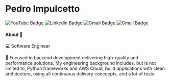 
# Pedro Impulcetto

[![YouTube Badge](https://img.shields.io/badge/-PedroImpulcetto-white?style=flat&logo=YouTube&logoColor=ff0000&link=https://www.youtube.com/channel/UCsnD5AhrIq7BvKvZFKLT-pQ?view_as=subscriber)](https://www.youtube.com/channel/UCsnD5AhrIq7BvKvZFKLT-pQ?view_as=subscriber)
[![Linkedin Badge](https://img.shields.io/badge/-pedroimpulcetto-blue?style=flat-square&logo=Linkedin&logoColor=white&link=https://www.linkedin.com/in/pedroimpulcetto/)](https://www.linkedin.com/in/pedroimpulcetto/)
[![Gmail Badge](https://img.shields.io/badge/-pedro.impulcetto@gmail.com-c14438?style=flat-square&logo=Gmail&logoColor=white&link=mailto:pedro.impulcetto@gmail.com)](mailto:pedro.impulcetto@gmail.com)
[![Gmail Badge](https://img.shields.io/badge/-@pedroimpulcetto-black?style=flat-square&logo=Medium&logoColor=white&link=https://medium.com/@pedro.impulcetto)](https://medium.com/@pedro.impulcetto)

<!-- ### Hi there 👋 -->

#### About 💬

:computer: Software Engineer

:rocket: Focused in backend development delivering high-quality and performance solutions.
My engineering background includes, but is not limited to, Python frameworks and AWS Cloud, build applications with clean architecture, using all continuous delivery concecpts, and a lot of tests.

<!-- :fire_engine: Como curiosidade, trabalhei por 8 anos e 3 meses no Corpo de Bombeiros do Estado de São Paulo. Recebi duas medalhas de honra e diversos elogios de meus pares e superiores. Me tornei a pessoa que sou com muitas qualidades e também defeitos.
Larguei tudo para evoluir junto com a tecnologia e fazer parte dessa Revolução 4.0.
-->

<!--
**pedroimpulcetto/pedroimpulcetto** is a ✨ _special_ ✨ repository because its `README.md` (this file) appears on your GitHub profile.

Here are some ideas to get you started:

- 🔭 I’m currently working on ...
- 🌱 I’m currently learning ...
- 👯 I’m looking to collaborate on ...
- 🤔 I’m looking for help with ...
- 📫 How to reach me: ...
- 😄 Pronouns: ...
- ⚡ Fun fact: ...
-->
